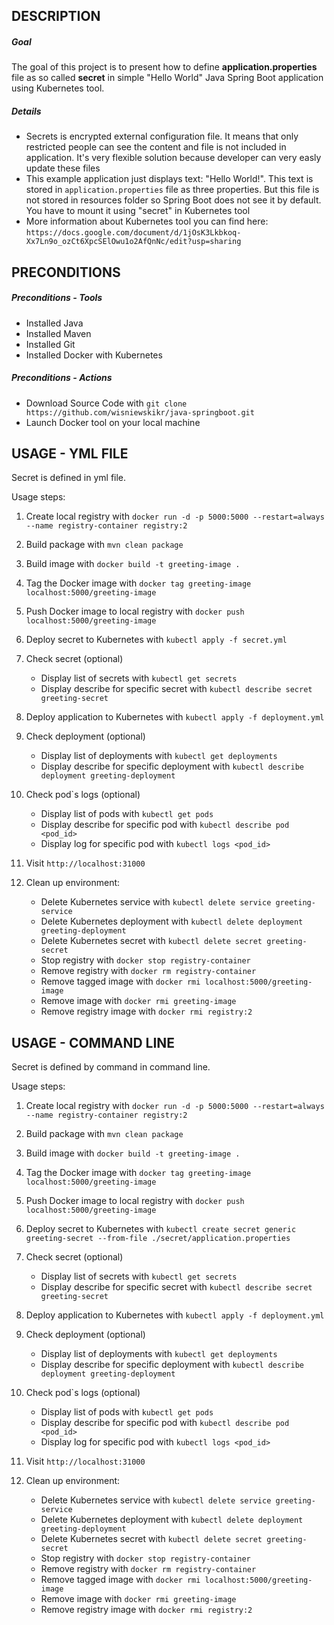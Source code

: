 DESCRIPTION
-----------

##### Goal
The goal of this project is to present how to define **application.properties** file as so called **secret** in simple "Hello World" Java Spring Boot application using Kubernetes tool.


##### Details
* Secrets is encrypted external configuration file. It means that only restricted people can see the content and file is not included in application. It's very flexible solution because developer can very easly update these files
* This example application just displays text: "Hello World!". This text is stored in `application.properties` file as three properties. But this file is not stored in resources folder so Spring Boot does not see it by default. You have to mount it using "secret" in Kubernetes tool 
* More information about Kubernetes tool you can find here: `https://docs.google.com/document/d/1jOsK3Lkbkoq-Xx7Ln9o_ozCt6XpcSElOwu1o2AfQnNc/edit?usp=sharing`


PRECONDITIONS
-------------

##### Preconditions - Tools
* Installed Java
* Installed Maven
* Installed Git
* Installed Docker with Kubernetes

##### Preconditions - Actions
* Download Source Code with `git clone https://github.com/wisniewskikr/java-springboot.git`
* Launch Docker tool on your local machine


USAGE - YML FILE
----------------

Secret is defined in yml file.

Usage steps:

1. Create local registry with `docker run -d -p 5000:5000 --restart=always --name registry-container registry:2`
2. Build package with `mvn clean package`
3. Build image with `docker build -t greeting-image .`
4. Tag the Docker image with `docker tag greeting-image localhost:5000/greeting-image`
5. Push Docker image to local registry with `docker push localhost:5000/greeting-image`
6. Deploy secret to Kubernetes with `kubectl apply -f secret.yml`
7. Check secret (optional)

    * Display list of secrets with `kubectl get secrets`
    * Display describe for specific secret with `kubectl describe secret greeting-secret`
8. Deploy application to Kubernetes with `kubectl apply -f deployment.yml`
9. Check deployment (optional)

    * Display list of deployments with `kubectl get deployments`
    * Display describe for specific deployment with `kubectl describe deployment greeting-deployment`
10. Check pod`s logs (optional)

    * Display list of pods with `kubectl get pods`
    * Display describe for specific pod with `kubectl describe pod <pod_id>`
    * Display log for specific pod with `kubectl logs <pod_id>`
11. Visit `http://localhost:31000`
12. Clean up environment:

    * Delete Kubernetes service with `kubectl delete service greeting-service`
    * Delete Kubernetes deployment with `kubectl delete deployment greeting-deployment`
    * Delete Kubernetes secret with `kubectl delete secret greeting-secret`
    * Stop registry with `docker stop registry-container`
    * Remove registry with `docker rm registry-container`
    * Remove tagged image with `docker rmi localhost:5000/greeting-image`
    * Remove image with `docker rmi greeting-image`
    * Remove registry image with `docker rmi registry:2`
    

USAGE - COMMAND LINE
--------------------

Secret is defined by command in command line.

Usage steps:

1. Create local registry with `docker run -d -p 5000:5000 --restart=always --name registry-container registry:2`
2. Build package with `mvn clean package`
3. Build image with `docker build -t greeting-image .`
4. Tag the Docker image with `docker tag greeting-image localhost:5000/greeting-image`
5. Push Docker image to local registry with `docker push localhost:5000/greeting-image`
6. Deploy secret to Kubernetes with `kubectl create secret generic greeting-secret --from-file ./secret/application.properties`
7. Check secret (optional)

    * Display list of secrets with `kubectl get secrets`
    * Display describe for specific secret with `kubectl describe secret greeting-secret`
8. Deploy application to Kubernetes with `kubectl apply -f deployment.yml`
9. Check deployment (optional)

    * Display list of deployments with `kubectl get deployments`
    * Display describe for specific deployment with `kubectl describe deployment greeting-deployment`
10. Check pod`s logs (optional)

    * Display list of pods with `kubectl get pods`
    * Display describe for specific pod with `kubectl describe pod <pod_id>`
    * Display log for specific pod with `kubectl logs <pod_id>`
11. Visit `http://localhost:31000`
12. Clean up environment:

    * Delete Kubernetes service with `kubectl delete service greeting-service`
    * Delete Kubernetes deployment with `kubectl delete deployment greeting-deployment`
    * Delete Kubernetes secret with `kubectl delete secret greeting-secret`
    * Stop registry with `docker stop registry-container`
    * Remove registry with `docker rm registry-container`
    * Remove tagged image with `docker rmi localhost:5000/greeting-image`
    * Remove image with `docker rmi greeting-image`
    * Remove registry image with `docker rmi registry:2`